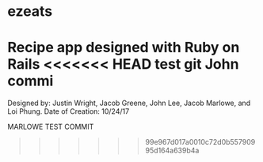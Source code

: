 # ezeats
Recipe app designed with Ruby on Rails
<<<<<<< HEAD
test git
John commi
=======

Designed by: Justin Wright, Jacob Greene, John Lee, Jacob Marlowe, and Loi Phung.
Date of Creation: 10/24/17

MARLOWE TEST COMMIT
>>>>>>> 99e967d017a0010c72d0b55790995d164a639b4a
